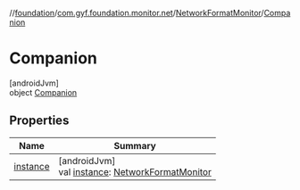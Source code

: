 //[foundation](../../../../index.md)/[com.gyf.foundation.monitor.net](../../index.md)/[NetworkFormatMonitor](../index.md)/[Companion](index.md)

# Companion

[androidJvm]\
object [Companion](index.md)

## Properties

| Name | Summary |
|---|---|
| [instance](instance.md) | [androidJvm]<br>val [instance](instance.md): [NetworkFormatMonitor](../index.md) |